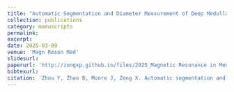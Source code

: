 ```yaml
---
title: "Automatic Segmentation and Diameter Measurement of Deep Medullary Veins"
collection: publications
category: manuscripts
permalink:
excerpt:
date: 2025-03-09
venue: 'Magn Reson Med'
slidesurl:
paperurl: 'http://zongxp.github.io/files/2025_Magnetic Resonance in Med - Zhou - Automatic segmentation and diameter measurement of deep medullary veins.pdf'
bibtexurl:
citation: 'Zhou Y, Zhao B, Moore J, Zong X. Automatic segmentation and diameter measurement of deep medullary veins. Magn Reson Med. 2025 Mar;93(3):1380-1393. doi: 10.1002/mrm.30341. Epub 2024 Oct 31. PMID: 39481043; PMCID: PMC11682923.'
---
```

